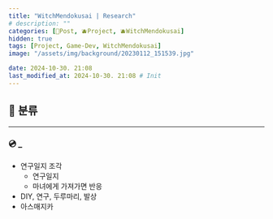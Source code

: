 ```yaml
---
title: "WitchMendokusai | Research"
# description: ""
categories: [📀Post, 🫐Project, 🫐WitchMendokusai]
hidden: true
tags: [Project, Game-Dev, WitchMendokusai]
image: "/assets/img/background/20230112_151539.jpg"

date: 2024-10-30. 21:08
last_modified_at: 2024-10-30. 21:08 # Init
---
```


## 📀 분류

---

### 💿 _

- 연구일지 조각
  - 연구일지
  - 마녀에게 가져가면 반응
- DIY, 연구, 두루마리, 발상
- 아스매지카
